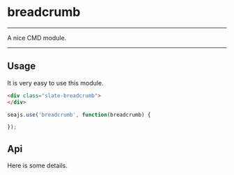 # breadcrumb

---

A nice CMD module.

---

## Usage

It is very easy to use this module.

````html
<div class="slate-breadcrumb">
</div>
````

```javascript
seajs.use('breadcrumb', function(breadcrumb) {

});
```

## Api

Here is some details.
